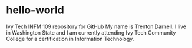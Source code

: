 # hello-world
Ivy Tech INFM 109 repository for GitHub
My name is Trenton Darnell. I live in Washington State and I am currently
attending Ivy Tech Community College for a certification in Information Technology.
